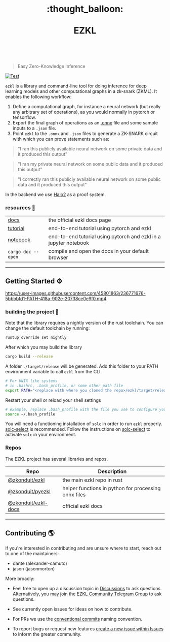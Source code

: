 <h1 align="center">
	<br>
	 :thought_balloon:
	<br>
	<br>
EZKL
	<br>
	<br>
	<br>
</h1>

> Easy Zero-Knowledge Inference

[![Test](https://github.com/zkonduit/ezkl/workflows/Rust/badge.svg)](https://github.com/zkonduit/ezkl/actions?query=workflow%3ARust)

`ezkl` is a library and command-line tool for doing inference for deep learning models and other computational graphs in a zk-snark (ZKML). It enables the following workflow:

1. Define a computational graph, for instance a neural network (but really any arbitrary set of operations), as you would normally in pytorch or tensorflow.
2. Export the final graph of operations as an [.onnx](https://onnx.ai/) file and some sample inputs to a `.json` file.
3. Point `ezkl` to the `.onnx` and `.json` files to generate a ZK-SNARK circuit with which you can prove statements such as:
> "I ran this publicly available neural network on some private data and it produced this output"

> "I ran my private neural network on some public data and it produced this output"

> "I correctly ran this publicly available neural network on some public data and it produced this output"

In the backend we use [Halo2](https://github.com/privacy-scaling-explorations/halo2) as a proof system.

### resources 📖

|  |  |
| --- | --- |
| [docs](https://docs.ezkl.xyz ) | the official ezkl docs page |
| [tutorial](https://github.com/zkonduit/pyezkl/tree/main/examples/tutorial) | end-to-end tutorial using pytorch and ezkl |
| [notebook](https://github.com/zkonduit/ezkl/blob/main/examples/notebook/ezkl_demo.ipynb) | end-to-end tutorial using pytorch and ezkl in a jupyter notebook |
| `cargo doc --open` | compile and open the docs in your default browser |


----------------------

## Getting Started ⚙️




https://user-images.githubusercontent.com/45801863/236771676-5bbbbfd1-PATH-418a-902e-20738ce0e9f0.mp4


### building the project 🔨
Note that the library requires a nightly version of the rust toolchain. You can change the default toolchain by running:

```bash
rustup override set nightly
```

After which you may build the library

```bash
cargo build --release
```

A folder `./target/release` will be generated. Add this folder to your PATH environment variable to call `ezkl` from the CLI.

```bash
# For UNIX like systems
# in .bashrc, .bash_profile, or some other path file
export PATH="<replace with where you cloned the repo>/ezkl/target/release:$PATH"
```

Restart your shell or reload your shell settings

```bash
# example, replace .bash_profile with the file you use to configure your shell
source ~/.bash_profile
```

You will need a functioning installation of `solc` in order to run `ezkl` properly.
[solc-select](https://github.com/crytic/solc-select) is recommended.
Follow the instructions on [solc-select](https://github.com/crytic/solc-select) to activate `solc` in your environment.



### Repos

The EZKL project has several libraries and repos. 

| Repo | Description |
| --- | --- |
| [@zkonduit/ezkl](https://github.com/zkonduit/ezkl) | the main ezkl repo in rust |
| [@zkonduit/pyezkl](https://github.com/zkonduit/pyezkl) | helper functions in python for processing onnx files |
| [@zkonduit/ezkl-docs](https://github.com/zkonduit/ezkl-docs) | official ezkl docs |







----------------------

## Contributing 🌎

If you're interested in contributing and are unsure where to start, reach out to one of the maintainers:

* dante (alexander-camuto)
* jason (jasonmorton)

More broadly:

- Feel free to open up a discussion topic in [Discussions](https://github.com/zkonduit/ezkl/discussions) to ask questions. Alternatively, you may join the [EZKL Community Telegram Group](https://t.me/+76OjHb5CwJtkMTBh) to ask questions.

- See currently open issues for ideas on how to contribute.

- For PRs we use the [conventional commits](https://www.conventionalcommits.org/en/v1.0.0/) naming convention.

- To report bugs or request new features [create a new issue within Issues](https://github.com/zkonduit/ezkl/issues) to inform the greater community.

